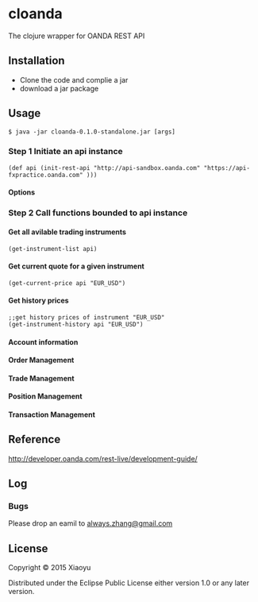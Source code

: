# cloanda

The clojure wrapper for OANDA REST API

## Installation

* Clone the code and complie a jar
* download a jar package

## Usage


    $ java -jar cloanda-0.1.0-standalone.jar [args]

### Step 1 Initiate an api instance
    (def api (init-rest-api "http://api-sandbox.oanda.com" "https://api-fxpractice.oanda.com" )))

#### Options


### Step 2 Call functions bounded to api instance

#### Get all avilable trading instruments
    (get-instrument-list api)

#### Get current quote for a given instrument
    (get-current-price api "EUR_USD")

#### Get history prices
    ;;get history prices of instrument "EUR_USD"
    (get-instrument-history api "EUR_USD")


    
#### Account information
#### Order Management
#### Trade Management
#### Position Management
#### Transaction Management

## Reference

http://developer.oanda.com/rest-live/development-guide/

## Log

### Bugs
Please drop an eamil to always.zhang@gmail.com

## License

Copyright © 2015 Xiaoyu

Distributed under the Eclipse Public License either version 1.0 or any later version.


